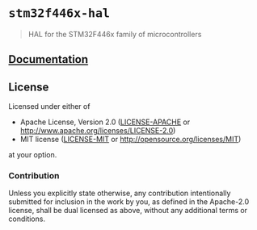 # `stm32f446x-hal`

> HAL for the STM32F446x family of microcontrollers

[`embedded-hal`]: https://crates.io/crates/embedded-hal

## [Documentation](https://docs.rs/stm32f446-hal)

## License

Licensed under either of

- Apache License, Version 2.0 ([LICENSE-APACHE](LICENSE-APACHE) or
  http://www.apache.org/licenses/LICENSE-2.0)
- MIT license ([LICENSE-MIT](LICENSE-MIT) or http://opensource.org/licenses/MIT)

at your option.

### Contribution

Unless you explicitly state otherwise, any contribution intentionally submitted
for inclusion in the work by you, as defined in the Apache-2.0 license, shall be
dual licensed as above, without any additional terms or conditions.